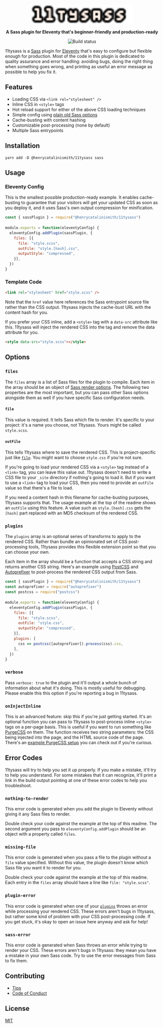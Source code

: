 <p align="center">
  <img
    alt="11tysass"
    src="https://github.com/henrycatalinismith/11tysass/raw/trunk/11tysass.svg"
    height="64"
  />
</p>

<p align="center">
  <strong>
    A Sass plugin for Eleventy that's beginner-friendly and production-ready
  </strong>
</p>

<p align="center">
  <img
    src="https://github.com/henrycatalinismith/11tysass/actions/workflows/publish.yml/badge.svg"
    alt="Build status"
  />
</p>

11tysass is a [Sass] plugin for [Eleventy] that's easy to configure but
flexible enough for production. Most of the code in this plugin is dedicated to
quality assurance and error handling: avoiding bugs, doing the right thing when
something goes wrong, and printing as useful an error message as possible to
help you fix it.

## Features

* Loading CSS via `<link rel="stylesheet" />`
* Inline CSS in `<style>` tags
* Hot reload support for either of the above CSS loading techniques
* Simple config using [plain old Sass options][sass.Options]
* Cache-busting with content hashing
* Customizable post-processing (none by default)
* Multiple Sass entrypoints

## Installation

```
yarn add -D @henrycatalinismith/11tysass sass
```

## Usage

### Eleventy Config

This is the smallest possible production-ready example. It enables
cache-busting to guarantee that your visitors will get your updated CSS as soon
as you deploy it, and it uses Sass's own output compression for minification.

```javascript
const { sassPlugin } = require("@henrycatalinismith/11tysass")

module.exports = function(eleventyConfig) {
  eleventyConfig.addPlugin(sassPlugin, {
    files: [{
      file: "style.scss",
      outFile: "style.[hash].css",
      outputStyle: "compressed",
    }],
  })
}
```

### Template Code

```html
<link rel="stylesheet" href="style.scss" />
```

Note that the `href` value here references the Sass entrypoint source file
rather than the CSS output. 11tysass injects the cache-bust URL with the
content hash for you.

If you prefer your CSS inline, add a `<style>` tag with a `data-src` attribute
like this. 11tysass will inject the rendered CSS into the tag and remove the
data attribute for you.

```html
<style data-src="style.scss"></style>
```

## Options

### `files`

The `files` array is a list of Sass files for the plugin to compile. Each item
in the array should be an object of [Sass render options][sass.Options]. The
following two properties are the most important, but you can pass other
Sass options alongside them as well if you have specific Sass configuration
needs.

#### `file`

This value is required. It tells Sass which file to render. It's specific to
your project: it's a name you choose, not 11tysass. Yours might be called
`style.scss`.

#### `outFile`

This tells 11tysass where to save the rendered CSS.
This is project-specific just like [`file`](#file).
You might want to choose `style.css` if you're not sure.

If you're going to load your rendered CSS via a `<style>` tag instead of a
`<link>` tag, you can leave this value out. 11tysass doesn't need to write a
CSS file to your `_site` directory if nothing's going to load it. But if you
want to use a `<link>` tag to load your CSS, then you need to provide an
`outFile` value so that there's a file to load.

If you need a content hash in this filename for cache-busting purposes,
11tysass supports that. The usage example at the top of the readme shows an
`outFile` using this feature. A value such as `style.[hash].css` gets the
`[hash]` part replaced with an MD5 checksum of the rendered CSS.

### `plugins`

The `plugins` array is an optional series of transforms to apply to the
rendered CSS. Rather than bundle an opinionated set of CSS post-processing
tools, 11tysass provides this flexible extension point so that you can choose
your own.

Each item in the array should be a function that accepts a CSS string and
returns another CSS string. Here's an example using [PostCSS] and
[Autoprefixer] to post-process the rendered CSS output from Sass.

```javascript
const { sassPlugin } = require("@henrycatalinismith/11tysass")
const autoprefixer = require("autoprefixer")
const postcss = require("postcss")

module.exports = function(eleventyConfig) {
  eleventyConfig.addPlugin(sassPlugin, {
    files: [{
      file: "style.scss",
      outFile: "style.css",
      outputStyle: "compressed",
    }],
    plugins: [
      css => postcss([autoprefixer]).process(css).css,
    ],
  })
}
```

### `verbose`

Pass `verbose: true` to the plugin and it'll output a whole bunch of
information about what it's doing. This is mostly useful for debugging. Please
enable this this option if you're reporting a bug in 11tysass.

### `onInjectInline`

This is an advanced feature: skip this if you're just getting started. It's an
optional function you can pass to 11tysass to post-process inline `<style>`
tags on a per-page basis. This is useful if you want to run something like
[PurgeCSS] on them. The function receives two string parameters: the CSS being
injected into the page, and the HTML source code of the page. There's an
[example PurgeCSS setup][onInjectInline] you can check out if you're curious.

## Error Codes

11tysass will try to help you set it up properly. If you make a mistake,
it'll try to help you understand. For some mistakes that it can recognize,
it'll print a link in the build output pointing at one of these error codes to
help you troubleshoot.

### `nothing-to-render`

This error code is generated when you add the plugin to Eleventy without giving
it any Sass files to render.

Double check your code against the example at the top of this readme. The
second argument you pass to `eleventyConfig.addPlugin` should be an object with
a property called `files`.

### `missing-file`

This error code is generated when you pass a file to the plugin without a
`file` value specified. Without this value, the plugin doesn't know which Sass
file you want it to render for you.

Double check your code against the example at the top of this readme. Each
entry in the `files` array should have a line like `file: "style.scss"`.

### `plugin-error`

This error code is generated when one of your [`plugins`](#plugins) throws an
error while processing your rendered CSS. These errors aren't bugs in 11tysass,
but rather some kind of problem with your CSS post-processing code. If you get
stuck, it's okay to open an issue here anyway and ask for help!

### `sass-error`

This error code is generated when Sass throws an error while trying to render
your CSS. These errors aren't bugs in 11tysass: they mean you have a mistake in
your own Sass code. Try to use the error messages from Sass to fix them.

## Contributing

* [Tips][Contributing]
* [Code of Conduct]

## License

[MIT]

[eleventy-plugin-sass]: https://github.com/Sonaryr/eleventy-plugin-sass
[eleventy-plugin-scss]: https://github.com/jamshop/eleventy-plugin-scss
[sass.Options]: https://sass-lang.com/documentation/js-api#options
[sass.Result]: https://sass-lang.com/documentation/js-api#result-object
[includedFiles]: https://sass-lang.com/documentation/js-api#result-stats-includedfiles
[Sass]: https://sass-lang.com/
[Eleventy]: https://www.11ty.dev/
[PostCSS]: https://postcss.org
[PurgeCSS]: https://purgecss.com
[Autoprefixer]: https://autoprefixer.github.io
[Contributing]: https://github.com/henrycatalinismith/11tysass/blob/trunk/contributing.md
[Code of Conduct]: https://github.com/henrycatalinismith/11tysass/blob/trunk/code_of_conduct.md
[MIT]: https://github.com/henrycatalinismith/11tysass/blob/trunk/license
[onInjectInline]: https://github.com/henrycatalinismith/11tysass/blob/trunk/examples/purgecss/.eleventy.js

